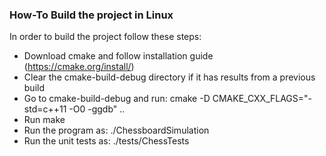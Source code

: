 ### How-To Build the project in Linux

In order to build the project follow these steps:
- Download cmake and follow installation guide (https://cmake.org/install/)
- Clear the cmake-build-debug directory if it has results from a previous build
- Go to cmake-build-debug and run: cmake -D CMAKE_CXX_FLAGS="-std=c++11 -O0 -ggdb" ..
- Run make
- Run the program as: ./ChessboardSimulation 
- Run the unit tests as: ./tests/ChessTests 
